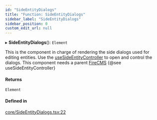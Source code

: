 ```yaml
---
id: "SideEntityDialogs"
title: "Function: SideEntityDialogs"
sidebar_label: "SideEntityDialogs"
sidebar_position: 0
custom_edit_url: null
---
```


▸ **SideEntityDialogs**(): `Element`

This is the component in charge of rendering the side dialogs used
for editing entities. Use the [useSideEntityController](useSideEntityController) to open
and control the dialogs.
This component needs a parent [FireCMS](FireCMS)
{@see useSideEntityController}

#### Returns

`Element`

#### Defined in

[core/SideEntityDialogs.tsx:22](https://github.com/Camberi/firecms/blob/2d60fba/src/core/SideEntityDialogs.tsx#L22)
